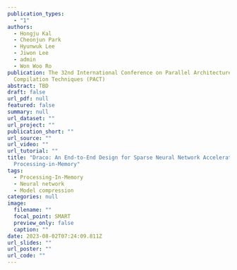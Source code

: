 ```yaml
---
publication_types:
  - "1"
authors:
  - Hongju Kal
  - Cheonjun Park
  - Hyunwuk Lee
  - Jiwon Lee
  - admin
  - Won Woo Ro
publication: The 32nd International Conference on Parallel Architectures and
  Compilation Techniques (PACT)
abstract: TBD
draft: false
url_pdf: null
featured: false
summary: null
url_dataset: ""
url_project: ""
publication_short: ""
url_source: ""
url_video: ""
url_tutorial: ""
title: "Draco: An End-to-End Design for Sparse Neural Network Acceleration with
  Processing-in-Memory"
tags:
  - Processing-In-Memory
  - Neural network
  - Model compression
categories: null
image:
  filename: ""
  focal_point: SMART
  preview_only: false
  caption: ""
date: 2023-08-02T07:24:09.811Z
url_slides: ""
url_poster: ""
url_code: ""
---
```

